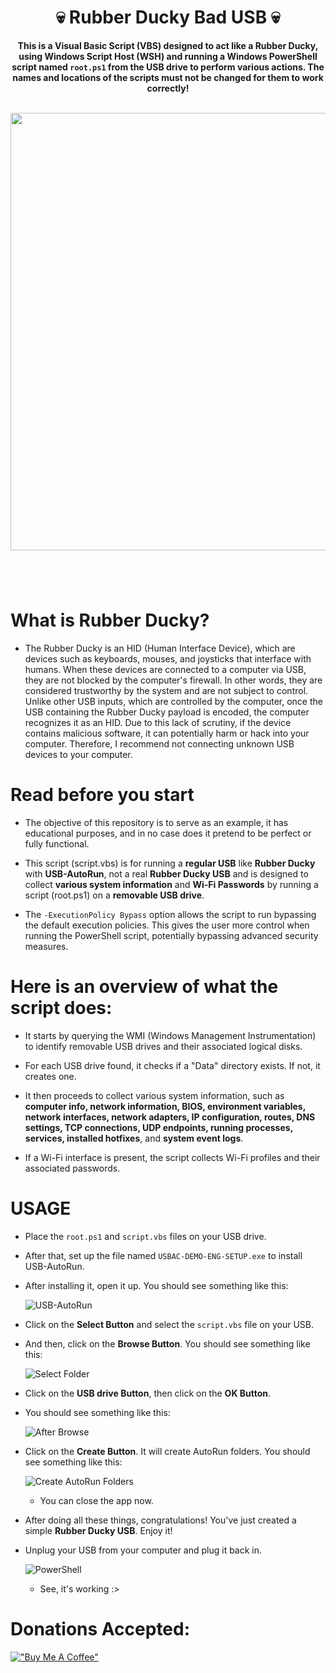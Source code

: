 <div align=center>

# 💀 Rubber Ducky Bad USB 💀

**This is a Visual Basic Script (VBS) designed to act like a Rubber Ducky, using Windows Script Host (WSH) and running a Windows PowerShell script named `root.ps1` from the USB drive to perform various actions. The names and locations of the scripts must not be changed for them to work correctly!**

<br><img src="https://github.com/isPique/Rubber-Ducky-Bad-USB/assets/139041426/c637196b-5fab-4970-b9ab-b4555e8a105a" width="700">
</div>

#
<br>

# What is Rubber Ducky?

* The Rubber Ducky is an HID (Human Interface Device), which are devices such as keyboards, mouses, and joysticks that interface with humans. When these devices are connected to a computer via USB, they are not blocked by the computer's firewall. In other words, they are considered trustworthy by the system and are not subject to control. Unlike other USB inputs, which are controlled by the computer, once the USB containing the Rubber Ducky payload is encoded, the computer recognizes it as an HID. Due to this lack of scrutiny, if the device contains malicious software, it can potentially harm or hack into your computer. Therefore, I recommend not connecting unknown USB devices to your computer.

# Read before you start

* The objective of this repository is to serve as an example, it has educational purposes, and in no case does it pretend to be perfect or fully functional.

* This script (script.vbs) is for running a **regular USB** like **Rubber Ducky** with **USB-AutoRun**, not a real **Rubber Ducky USB** and is designed to collect **various system information** and **Wi-Fi Passwords** by running a script (root.ps1) on a **removable USB drive**.

* The `-ExecutionPolicy Bypass` option allows the script to run bypassing the default execution policies. This gives the user more control when running the PowerShell script, potentially bypassing advanced security measures.

# Here is an overview of what the script does:

* It starts by querying the WMI (Windows Management Instrumentation) to identify removable USB drives and their associated logical disks.

* For each USB drive found, it checks if a "Data" directory exists. If not, it creates one.

* It then proceeds to collect various system information, such as **computer info, network information, BIOS, environment variables, network interfaces, network adapters, IP configuration, routes, DNS settings, TCP connections, UDP endpoints, running processes, services, installed hotfixes**, and **system event logs**.

* If a Wi-Fi interface is present, the script collects Wi-Fi profiles and their associated passwords.

# USAGE

* Place the `root.ps1` and `script.vbs` files on your USB drive.

* After that, set up the file named `USBAC-DEMO-ENG-SETUP.exe` to install USB-AutoRun.

* After installing it, open it up. You should see something like this:
  
   ![USB-AutoRun](https://github.com/isPique/Rubber-Ducky-Bad-USB/assets/139041426/897df7dc-1352-4465-803b-3aabecce4bee)

* Click on the **Select Button** and select the `script.vbs` file on your USB.

* And then, click on the **Browse Button**. You should see something like this:

  ![Select Folder](https://github.com/isPique/Rubber-Ducky-Bad-USB/assets/139041426/42d80fcf-f8c1-4639-a9b0-1ce63432a1e3)

* Click on the **USB drive Button**, then click on the **OK Button**.

* You should see something like this:

  ![After Browse](https://github.com/isPique/Rubber-Ducky-Bad-USB/assets/139041426/5f4ddf17-8106-47b1-9fd3-a808e8aa4fbd)

* Click on the **Create Button**. It will create AutoRun folders. You should see something like this:

  ![Create AutoRun Folders](https://github.com/isPique/Rubber-Ducky-Bad-USB/assets/139041426/d92ca1d1-c16a-4af3-9b62-11cf55fe8d28)

  * You can close the app now.

* After doing all these things, congratulations! You've just created a simple **Rubber Ducky USB**. Enjoy it!

* Unplug your USB from your computer and plug it back in.

  ![PowerShell](https://github.com/isPique/Rubber-Ducky-Bad-USB/assets/139041426/224eb470-21e9-4260-96e1-07fa4ea11cb8)

  * See, it's working :>

# Donations Accepted:

[!["Buy Me A Coffee"](https://www.buymeacoffee.com/assets/img/custom_images/orange_img.png)](https://www.buymeacoffee.com/ispique)
